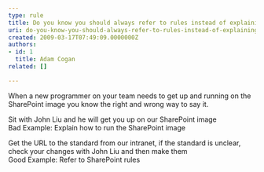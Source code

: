 ```yaml
---
type: rule
title: Do you know you should always refer to rules instead of explaining it?
uri: do-you-know-you-should-always-refer-to-rules-instead-of-explaining-it
created: 2009-03-17T07:49:09.0000000Z
authors:
- id: 1
  title: Adam Cogan
related: []

---
```




<span class='intro'> <p>​When a new programmer on your team needs to get up and running on the SharePoint image you know the right and wrong way to say it.</p><div class="ms-rteCustom-GreyBox">Sit with John Liu and he will get you up on our SharePoint image ​​​</div>
<span class="ms-rteCustom-FigureBad">Bad Example&#58; Explain how to run the SharePoint image</span>
<div class="ms-rteCustom-GreyBox">​Get the URL to the standard from our intranet, if the standard is unclear, check your changes with John Liu and​​ then make them</div>
​<span class="ms-rteCustom-FigureGood">Good Example&#58; Refer to SharePoint rules</span> </span>





